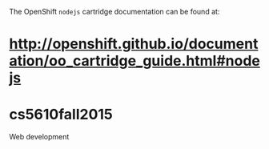 The OpenShift `nodejs` cartridge documentation can be found at:

http://openshift.github.io/documentation/oo_cartridge_guide.html#nodejs
=======
# cs5610fall2015
Web development


